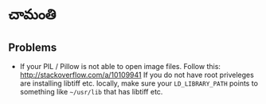 # చామంతి

## Problems
* If your PIL / Pillow is not able to open image files. 
Follow this: http://stackoverflow.com/a/10109941
If you do not have root priveleges are installing libtiff etc. locally, make sure your `LD_LIBRARY_PATH` points to something like `~/usr/lib` that has libtiff etc.

